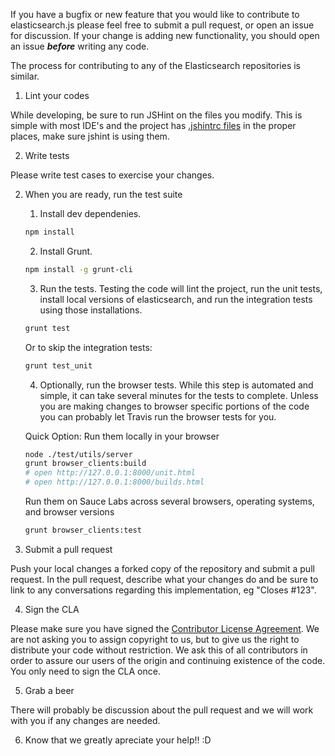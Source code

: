 If you have a bugfix or new feature that you would like to contribute to elasticsearch.js please feel free to submit a pull request, or open an issue for discussion. If your change is adding new functionality, you should open an issue ***before*** writing any code.

The process for contributing to any of the Elasticsearch repositories is similar.

1. Lint your codes

  While developing, be sure to run JSHint on the files you modify. This is simple with most IDE's and the project has [.jshintrc files](http://www.jshint.com/docs/) in the proper places, make sure jshint is using them.

2. Write tests

  Please write test cases to exercise your changes.

2. When you are ready, run the test suite

    1. Install dev dependenies.

      ```sh
      npm install
      ```

    2. Install Grunt.

      ```sh
      npm install -g grunt-cli
      ```
    3. Run the tests. Testing the code will lint the project, run the unit tests, install local versions of elasticsearch, and run the integration tests using those installations.

      ```sh
      grunt test
      ```

      Or to skip the integration tests:

      ```sh
      grunt test_unit
      ```
    4. Optionally, run the browser tests. While this step is automated and simple, it can take several minutes for the tests to complete. Unless you are making changes to browser specific portions of the code you can probably let Travis run the browser tests for you.

      Quick Option: Run them locally in your browser
      ```sh
      node ./test/utils/server
      grunt browser_clients:build
      # open http://127.0.0.1:8000/unit.html
      # open http://127.0.0.1:8000/builds.html
      ```

      Run them on Sauce Labs across several browsers, operating systems, and browser versions
      ```sh
      grunt browser_clients:test
      ```


3. Submit a pull request

  Push your local changes a forked copy of the repository and submit a pull request. In the pull request, describe what your changes do and be sure to link to any conversations regarding this implementation, eg "Closes #123".

4. Sign the CLA

  Please make sure you have signed the [Contributor License Agreement](http://www.elasticsearch.org/contributor-agreement/). We are not asking you to assign copyright to us, but to give us the right to distribute your code without restriction. We ask this of all contributors in order to assure our users of the origin and continuing existence of the code. You only need to sign the CLA once.

5. Grab a beer

  There will probably be discussion about the pull request and we will work with you if any changes are needed.

6. Know that we greatly apreciate your help!! :D
